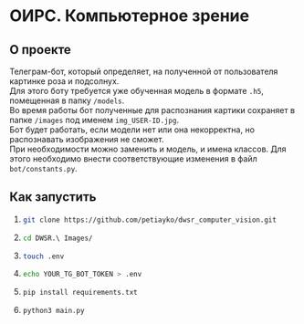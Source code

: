 # ОИРС. Компьютерное зрение
## О проекте
Телеграм-бот, который определяет, на полученной от пользователя картинке роза и подсолнух.<br>
Для этого боту требуется уже обученная модель в формате `.h5`, помещенная в папку `/models`.<br>
Во время работы бот полученные для распознания картики сохраняет в папке `/images` под именем `img_USER-ID.jpg`.<br>
Бот будет работать, если модели нет или она некорректна, но распознавать изображения не сможет.<br>
При необходимости можно заменить и модель, и имена классов. Для этого необходимо внести соответствующие изменения в файл 
`bot/constants.py`.
## Как запустить
1. ```bash
   git clone https://github.com/petiayko/dwsr_computer_vision.git
    ```
2. ```bash
   cd DWSR.\ Images/
    ```
3. ```bash
   touch .env
   ```
4. ```bash
   echo YOUR_TG_BOT_TOKEN > .env
   ```
5. ```bash
   pip install requirements.txt
   ```
6. ```bash
   python3 main.py
   ```
